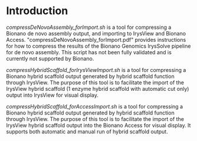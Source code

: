 # Introduction
*compressDeNovoAssembly_forImport.sh* is a tool for compressing a Bionano de novo assembly output, and importing to IrysView and Bionano Access. "compressDeNovoAssembly_forImport.pdf" provides instructions for how to compress the results of the Bionano Genomics IrysSolve pipeline for de novo assembly. This script has not been fully validated and is currently not supported by Bionano.

*compressHybridScaffold_forIrysViewImport.sh* is a tool for compressing a Bionano hybrid scaffold output generated by hybrid scaffold function through IrysView. The purpose of this tool is to facilitate the import of the IrysView hybrid scaffold (1 enzyme hybrid scaffold with automatic cut only) output into IrysView for visual display.

*compressHybridScaffold_forAccessImport.sh* is a tool for compressing a Bionano hybrid scaffold output generated by hybrid scaffold function through IrysView. The purpose of this tool is to facilitate the import of the IrysView hybrid scaffold output into the Bionano Access for visual display. It supports both automatic and manual run of hybrid scaffold output.
